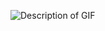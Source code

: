 ![Description of GIF](https://i.pinimg.com/originals/d3/6b/59/d36b59ad23274f9b31c0597017432d76.gif)
